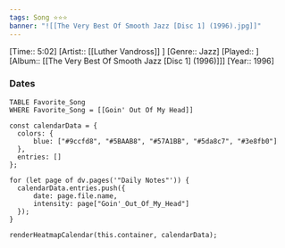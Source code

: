 ```yaml
---
tags: Song ⭐⭐⭐ 
banner: "![[The Very Best Of Smooth Jazz [Disc 1] (1996).jpg]]"
---
```

[Time:: 5:02]
[Artist:: [[Luther Vandross]] ]
[Genre:: Jazz]
[Played:: ]
[Album:: [[The Very Best Of Smooth Jazz [Disc 1] (1996)]]]
[Year:: 1996]
### Dates
````dataview
TABLE Favorite_Song
WHERE Favorite_Song = [[Goin' Out Of My Head]]
````
  ```dataviewjs
const calendarData = { 
	colors: { 
		blue: ["#9ccfd8", "#5BAAB8", "#57A1BB", "#5da8c7", "#3e8fb0"] 
	}, 
	entries: [] 
}; 

for (let page of dv.pages('"Daily Notes"')) { 
	calendarData.entries.push({ 
		date: page.file.name, 
		intensity: page["Goin'_Out_Of_My_Head"]
	}); 
} 

renderHeatmapCalendar(this.container, calendarData);
```

